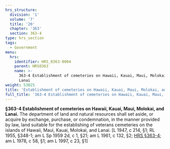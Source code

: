 ```yaml
---
hrs_structure:
  division: '1'
  volume: '7'
  title: '20'
  chapter: '363'
  section: 363-4
type: hrs_section
tags:
  - Government
menu:
  hrs:
    identifier: HRS_0363-0004
    parent: HRS0363
    name: >-
      363-4 Establishment of cemeteries on Hawaii, Kauai, Maui, Molokai, and
      Lanai
weight: 53025
title: 'Establishment of cemeteries on Hawaii, Kauai, Maui, Molokai, and Lanai'
full_title: '363-4 Establishment of cemeteries on Hawaii, Kauai, Maui, Molokai, and Lanai'
---
```

**§363-4 Establishment of cemeteries on Hawaii, Kauai, Maui, Molokai, and Lanai.** The department of land and natural resources shall set aside, or acquire by exchange, purchase, or condemnation, in the manner provided by law, land suitable for the establishing of veterans cemeteries on the islands of Hawaii, Maui, Kauai, Molokai, and Lanai. [L 1947, c 214, §1; RL 1955, §348-1; am L Sp 1959 2d, c 1, §21; am L 1961, c 132, §2; [HRS §363-4](/title-20/chapter-363/section-363-4/); am L 1978, c 58, §1; am L 1997, c 23, §1]